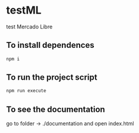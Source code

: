 # testML
test Mercado Libre

## To install dependences

```bash
npm i
```

## To run the project script

```bash
npm run execute
```

## To see the documentation

go to folder ->  ./documentation
and open index.html
